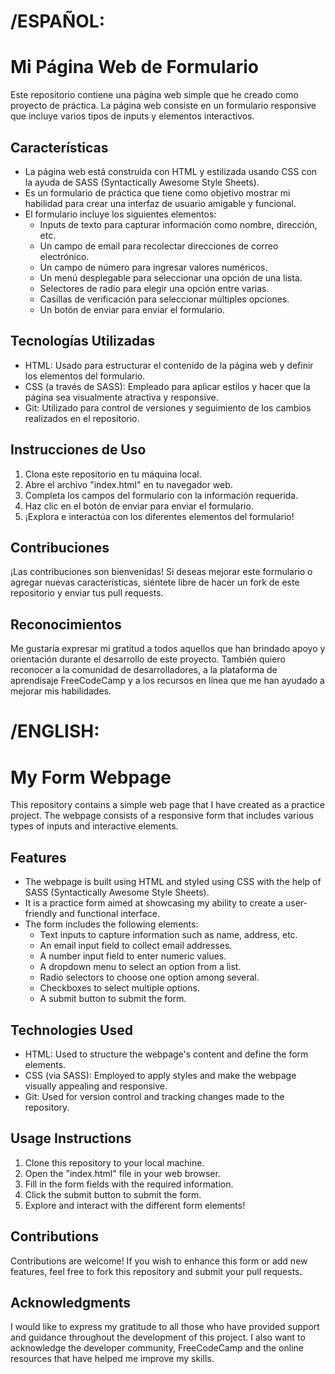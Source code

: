# /ESPAÑOL:

# Mi Página Web de Formulario

Este repositorio contiene una página web simple que he creado como proyecto de práctica. La página web consiste en un formulario responsive que incluye varios tipos de inputs y elementos interactivos.

## Características

- La página web está construida con HTML y estilizada usando CSS con la ayuda de SASS (Syntactically Awesome Style Sheets).
- Es un formulario de práctica que tiene como objetivo mostrar mi habilidad para crear una interfaz de usuario amigable y funcional.
- El formulario incluye los siguientes elementos:
  - Inputs de texto para capturar información como nombre, dirección, etc.
  - Un campo de email para recolectar direcciones de correo electrónico.
  - Un campo de número para ingresar valores numéricos.
  - Un menú desplegable para seleccionar una opción de una lista.
  - Selectores de radio para elegir una opción entre varias.
  - Casillas de verificación para seleccionar múltiples opciones.
  - Un botón de enviar para enviar el formulario.

## Tecnologías Utilizadas

- HTML: Usado para estructurar el contenido de la página web y definir los elementos del formulario.
- CSS (a través de SASS): Empleado para aplicar estilos y hacer que la página sea visualmente atractiva y responsive.
- Git: Utilizado para control de versiones y seguimiento de los cambios realizados en el repositorio.

## Instrucciones de Uso

1. Clona este repositorio en tu máquina local.
2. Abre el archivo "index.html" en tu navegador web.
3. Completa los campos del formulario con la información requerida.
4. Haz clic en el botón de enviar para enviar el formulario.
5. ¡Explora e interactúa con los diferentes elementos del formulario!

## Contribuciones

¡Las contribuciones son bienvenidas! Si deseas mejorar este formulario o agregar nuevas características, siéntete libre de hacer un fork de este repositorio y enviar tus pull requests.

## Reconocimientos

Me gustaría expresar mi gratitud a todos aquellos que han brindado apoyo y orientación durante el desarrollo de este proyecto. También quiero reconocer a la comunidad de desarrolladores, a la plataforma de aprendisaje FreeCodeCamp y a los recursos en línea que me han ayudado a mejorar mis habilidades.

# /ENGLISH:

# My Form Webpage

This repository contains a simple web page that I have created as a practice project. The webpage consists of a responsive form that includes various types of inputs and interactive elements.

## Features

- The webpage is built using HTML and styled using CSS with the help of SASS (Syntactically Awesome Style Sheets).
- It is a practice form aimed at showcasing my ability to create a user-friendly and functional interface.
- The form includes the following elements:
  - Text inputs to capture information such as name, address, etc.
  - An email input field to collect email addresses.
  - A number input field to enter numeric values.
  - A dropdown menu to select an option from a list.
  - Radio selectors to choose one option among several.
  - Checkboxes to select multiple options.
  - A submit button to submit the form.

## Technologies Used

- HTML: Used to structure the webpage's content and define the form elements.
- CSS (via SASS): Employed to apply styles and make the webpage visually appealing and responsive.
- Git: Used for version control and tracking changes made to the repository.

## Usage Instructions

1. Clone this repository to your local machine.
2. Open the "index.html" file in your web browser.
3. Fill in the form fields with the required information.
4. Click the submit button to submit the form.
5. Explore and interact with the different form elements!

## Contributions

Contributions are welcome! If you wish to enhance this form or add new features, feel free to fork this repository and submit your pull requests.

## Acknowledgments

I would like to express my gratitude to all those who have provided support and guidance throughout the development of this project. I also want to acknowledge the developer community, FreeCodeCamp and the online resources that have helped me improve my skills.
